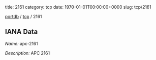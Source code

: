 title: 2161
category: tcp
date: 1970-01-01T00:00:00+0000
slug: tcp/2161

[portdb](/) / [tcp](/category/tcp.html) / 2161


## IANA Data

_Name:_ apc-2161

_Description:_ APC 2161


